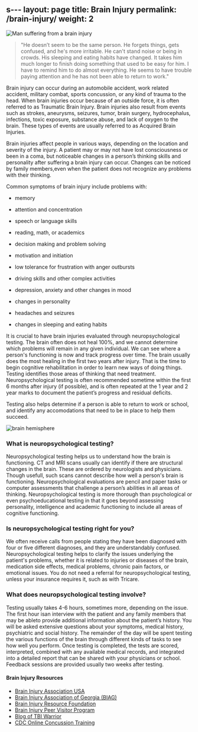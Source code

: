 s---
layout: page
title: Brain Injury
permalink: /brain-injury/
weight: 2
---

![Man suffering from a brain injury](../images/brain-injury-man.png)

>"He doesn’t seem to be the same person. He forgets things, gets confused, 
>and he's more irritable. He can't stand noise or being in crowds.
>His sleeping and eating habits have changed. It takes him much
>longer to finish doing something that used to be easy for him. 
>I have to remind him to do almost everything. He seems to have trouble 
>paying attention and he has not been able to return to work."

Brain injury can occur during an automobile accident, work related accident, military combat, sports concussion, or any kind of trauma to the head. When brain injuries occur because of an outside force, it is often referred to as Traumatic Brain Injury. Brain injuries also result from events such as strokes, aneurysms, seizures, tumor, brain surgery, hydrocephalus, infections, toxic exposure, substance abuse, and lack of oxygen to the brain. These types of events are usually referred to as Acquired Brain Injuries.

Brain injuries affect people in various ways, depending on the location and severity of the injury. A patient may or may not have
lost consciousness or been in a coma, but noticeable changes in a person’s thinking skills and personality after suffering a brain injury can occur. Changes can be noticed by family members,even when the patient does not recognize any problems with their thinking.

Common symptoms of brain injury include problems with:

* memory

* attention and concentration

* speech or language skills 

* reading, math, or academics 

* decision making and problem solving 

* motivation and initiation

* low tolerance for frustration with anger outbursts

* driving skills and other complex activities

* depression, anxiety and other changes in mood 

* changes in personality

* headaches and seizures

* changes in sleeping and eating habits

It is crucial to have brain injuries evaluated through neuropsychological testing.   The brain often does not heal 100%, and we cannot determine which problems will remain in any given individual. We can see where a person's functioning is now and track progress over time. The brain usually does the most healing in the first two years after injury. That is the time to begin cognitive rehabilitation in order to learn new ways of doing things. Testing identifies those areas of thinking that need treatment. Neuropsychological testing is often
recommended sometime within the first 6 months after injury (if possible), and is often repeated at the 1 year and 2 year marks to
document the patient’s progress and residual deficits.

Testing also helps determine if a person is able to return to work or school, and identify any accomodations that need to be in place to help them succeed. 

![brain hemisphere](../images/brain-hemispheres.jpg)

### What is neuropsychological testing?

Neuropsychological testing helps us to understand how the brain is functioning. CT and MRI scans usually can identify if there are structural changes in the brain. These are ordered by neurologists and physicians. Though usefull, such scans cannot describe how well a person's brain is functioning. Neuropsychological evaluations are pencil and paper tasks or computer assessments that challenge a person’s abilities in all areas of thinking. Neuropsychological testing is more thorough than psychological or even psychoeducational testing in that it goes beyond assessing personality, intelligence and academic functioning to include all areas of cognitive functioning.

### Is neuropsychological testing right for you?

We often receive calls from people stating they have been diagnosed with four or five different diagnoses, and they are understandably confused. Neuropsychological testing helps to clarify the issues underlying the patient's problems, whether it is  related to injuries or diseases of the brain, medication side effects, medical problems, chronic pain factors, or emotional issues. You do not need a referral for neuropsychological testing, unless your insurance requires it, such as with Tricare. 

### What does neuropsychological testing involve?

Testing usually takes 4-6 hours, sometimes more, depending on the issue. The first hour isan interview with the patient and any family  members that may be ableto provide additional information about the patient’s history. You will be asked extensive questions about your symptoms, medical history, psychiatric and social history. The remainder of the day will be spent testing the various functions of
the brain through different kinds of tasks to see how well you perform. Once testing is completed, the tests are scored, interpreted,
combined with any available medical records, and integrated into a detailed report that can be shared with your physicians or school. Feedback sessions are provided usually two weeks after testing.

#### Brain Injury Resources
* [Brain Injury Association USA](http://www.biausa.org)
* [Brain Injury Association of Georgia (BIAG)](http://www.braininjurygeorgia.org)
* [Brain Injury Resource Foundation](http://www.birf.info)
* [Brain Injury Peer Visitor Program](http://www.braininjurypeervisitor.org)
* [Blog of TBI Warrior](http://www.tbiwarriors.blogspot.com/)
* [CDC Online Concussion Training](http://www.cdc.gov/headsup/youthsports/training/index.html)
